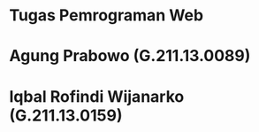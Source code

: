 # Tugas Pemrograman Web
# 
# Agung Prabowo (G.211.13.0089)
# Iqbal Rofindi Wijanarko (G.211.13.0159)
